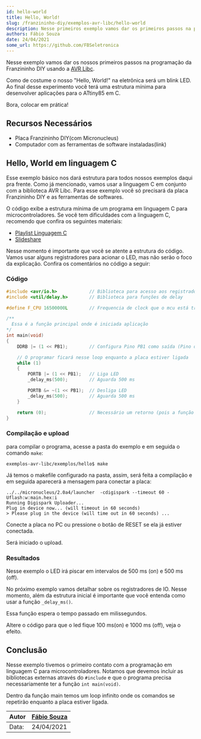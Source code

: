 ```yaml
---
id: hello-world
title: Hello, World!
slug: /franzininho-diy/exemplos-avr-libc/hello-world
description: Nesse primeiros exemplo vamos dar os primeiros passos na programação da Franzininho DIY
authors: Fábio Souza
date: 24/04/2021
some_url: https://github.com/FBSeletronica
---
```


Nesse exemplo vamos dar os nossos primeiros passos na programação da Franzininho DIY usando a [AVR Libc](https://nongnu.org/avr-libc/).

Como de costume o nosso "Hello, World!" na eletrônica será um blink LED. Ao final desse experimento você terá uma estrutura mínima para desenvolver aplicações para o ATtiny85 em C.

Bora, colocar em prática!

## Recursos Necessários

- Placa Franzininho DIY(com Micronucleus)
- Computador com as ferramentas de software instaladas(link)

## Hello, World em linguagem C

Esse exemplo básico nos dará estrutura para todos nossos exemplos daqui pra frente. Como já mencionado, vamos usar a linguagem C em conjunto com a biblioteca AVR Libc. Para esse exemplo você só precisará da placa Franzininho DIY e as ferramentas de softwares.

O código exibe a estrutura mínima de um programa em linguagem C para microcontroladores. Se você tem dificuldades com a linguagem C, recomendo que confira os seguintes materiais:
- [Playlist Linguagem C](https://www.youtube.com/watch?v=l9ZdS8kph0A&list=PLqY1DITQ0sB_5yUBqhnm37J5PxsjrVPKT)
- [Slideshare](https://www.slideshare.net/FabioSouza9/resumo-linguagem-c-para-microcontroladores-pic-usando-mikroc)

Nesse momento é importante que você se atente a estrutura do código. Vamos usar alguns registradores para acionar o LED, mas não serão o foco da explicação. Confira os comentários no código a seguir:


### Código

```c
#include <avr/io.h>            // Biblioteca para acesso aos registradores do MCU
#include <util/delay.h>        // Biblioteca para funções de delay

#define F_CPU 16500000L        // Frequencia de clock que o mcu está trabalhando

/**
  Essa é a função principal onde é iniciada aplicação
*/
int main(void)
{
    DDRB |= (1 << PB1);        // Configura Pino PB1 como saída (Pino do LED)

    // O programar ficará nesse loop enquanto a placa estiver ligada
    while (1)
    {
        PORTB |= (1 << PB1);   // Liga LED
        _delay_ms(500);        // Aguarda 500 ms

        PORTB &= ~(1 << PB1);  // Desliga LED
        _delay_ms(500);        // Aguarda 500 ms
    }

    return (0);                // Necessário um retorno (pois a função retorna int) mesmo que a função nunca retornará
}
```

### Compilação e upload

para compilar o programa, acesse a pasta do exemplo e em seguida o comando  ```make```:

```
exemplos-avr-libc/exemplos/hello$ make
```

Já temos o makefile configurado na pasta, assim, será feita a compilação e em seguida aparecerá a mensagem para conectar a placa:

```shell
../../micronucleus/2.0a4/launcher  -cdigispark --timeout 60 -Uflash:w:main.hex:i
Running Digispark Uploader...
Plug in device now... (will timeout in 60 seconds)
> Please plug in the device (will time out in 60 seconds) ...
```

Conecte a placa no PC ou pressione o botão de RESET se ela já estiver conectada.

Será iniciado o upload.

### Resultados

Nesse exemplo o LED irá piscar em intervalos de 500 ms (on) e 500 ms (off).

No próximo exemplo vamos detalhar sobre os registradores de IO. Nesse momento, além da estrutura inicial é importante que você entenda como usar a função ```_delay_ms()```.

Essa função espera o tempo passado em milissegundos.

Altere o código para que o led fique 100 ms(on) e 1000 ms (off), veja o efeito.


## Conclusão

Nesse exemplo tivemos o primeiro contato com a programação em linguagem C para microcontroladores. Notamos que devemos incluir as bibliotecas externas através do ```#include``` e que o programa precisa necessariamente ter a função ```int main(void)```.

Dentro da função main temos um loop infinito onde os comandos se repetirão enquanto a placa estiver ligada.

| Autor | [Fábio Souza](https://github.com/FBSeletronica) |
|-------|-------------|
| Data: | 24/04/2021  |
